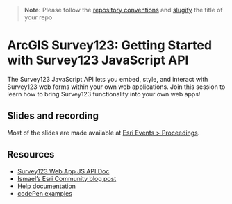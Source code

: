 > **Note:** Please follow the [repository conventions](https://github.com/EsriDevEvents/contributor-guides/blob/main/conventions.md#conventions-for-repositories) and [slugify](https://slugify.online/) the title of your repo

# ArcGIS Survey123: Getting Started with Survey123 JavaScript API

The Survey123 JavaScript API lets you embed, style, and interact with Survey123 web forms within your own web applications. Join this session to learn how to bring Survey123 functionality into your own web apps!

## Slides and recording

Most of the slides are made available at [Esri Events > Proceedings](https://www.esri.com/en-us/about/events/index/proceedings).

## Resources
- [Survey123 Web App JS API Doc](https://developers.arcgis.com/survey123/api-reference/web-app)
- [Ismael’s Esri Community blog post](https://community.esri.com/t5/arcgis-survey123-blog/introducing-the-survey123-web-app-javascript-api/ba-p/896667)
- [Help documentation](https://developers.arcgis.com/survey123/api-reference/web-app/)
- [codePen examples](https://codepen.io/survey123/collections/)


